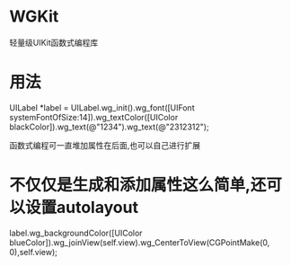 # WGKit
轻量级UIKit函数式编程库

# 用法
UILabel *label = UILabel.wg_init().wg_font([UIFont systemFontOfSize:14]).wg_textColor([UIColor blackColor]).wg_text(@"1234").wg_text(@"2312312");

函数式编程可一直堆加属性在后面,也可以自己进行扩展

# 不仅仅是生成和添加属性这么简单,还可以设置autolayout
label.wg_backgroundColor([UIColor blueColor]).wg_joinView(self.view).wg_CenterToView(CGPointMake(0, 0),self.view);
